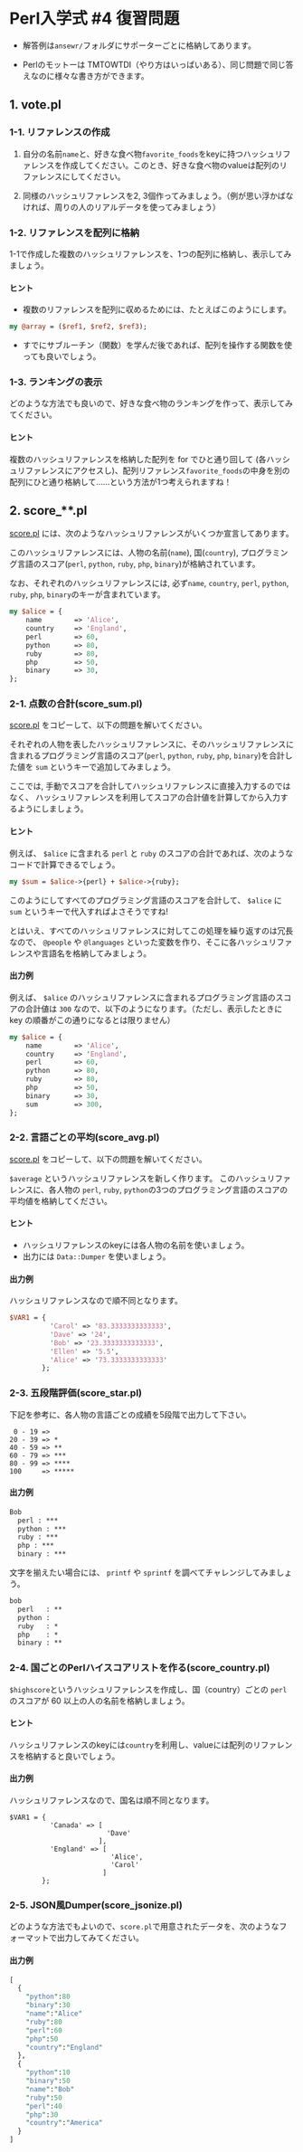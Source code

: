 # Perl入学式 #4 復習問題

- 解答例は`ansewr/`フォルダにサポーターごとに格納してあります。

- Perlのモットーは TMTOWTDI（やり方はいっぱいある）、同じ問題で同じ答えなのに様々な書き方ができます。


## 1. vote.pl

### 1-1. リファレンスの作成

1. 自分の名前`name`と、好きな食べ物`favorite_foods`をkeyに持つハッシュリファレンスを作成してください。このとき、好きな食べ物のvalueは配列のリファレンスにしてください。

2. 同様のハッシュリファレンスを2, 3個作ってみましょう。（例が思い浮かばなければ、周りの人のリアルデータを使ってみましょう）

### 1-2. リファレンスを配列に格納

1-1で作成した複数のハッシュリファレンスを、1つの配列に格納し、表示してみましょう。

#### ヒント

- 複数のリファレンスを配列に収めるためには、たとえばこのようにします。

```perl
my @array = ($ref1, $ref2, $ref3);
```

- すでにサブルーチン（関数）を学んだ後であれば、配列を操作する関数を使っても良いでしょう。

### 1-3. ランキングの表示

どのような方法でも良いので、好きな食べ物のランキングを作って、表示してみてください。

#### ヒント

複数のハッシュリファレンスを格納した配列を for でひと通り回して (各ハッシュリファレンスにアクセスし)、配列リファレンス`favorite_foods`の中身を別の配列にひと通り格納して……という方法が1つ考えられますね！

## 2. score_**.pl

[score.pl](https://github.com/perl-entrance-org/workshop-2019/blob/master/4th/code/score.pl) には、次のようなハッシュリファレンスがいくつか宣言してあります。

このハッシュリファレンスには、人物の名前(`name`), 国(`country`), プログラミング言語のスコア(`perl`, `python`, `ruby`, `php`, `binary`)が格納されています。

なお、それぞれのハッシュリファレンスには, 必ず`name`, `country`, `perl`, `python`, `ruby`, `php`, `binary`のキーが含まれています。

```perl
my $alice = {
    name        => 'Alice',
    country     => 'England',
    perl        => 60,
    python      => 80,
    ruby        => 80,
    php         => 50,
    binary      => 30,
};
```

### 2-1. 点数の合計(score_sum.pl)

[score.pl](https://github.com/perl-entrance-org/workshop-2019/blob/master/4th/code/score.pl) をコピーして、以下の問題を解いてください。

それぞれの人物を表したハッシュリファレンスに、そのハッシュリファレンスに含まれるプログラミング言語のスコア(`perl`, `python`, `ruby`, `php`, `binary`)を合計した値を `sum` というキーで追加してみましょう。

ここでは, 手動でスコアを合計してハッシュリファレンスに直接入力するのではなく、 ハッシュリファレンスを利用してスコアの合計値を計算してから入力するようにしましょう。

#### ヒント

例えば、 `$alice` に含まれる `perl` と `ruby` のスコアの合計であれば、次のようなコードで計算できるでしょう。

```perl
my $sum = $alice->{perl} + $alice->{ruby};
```

このようにしてすべてのプログラミング言語のスコアを合計して、 `$alice` に `sum` というキーで代入すればよさそうですね!

とはいえ、すべてのハッシュリファレンスに対してこの処理を繰り返すのは冗長なので、 `@people` や `@languages` といった変数を作り、そこに各ハッシュリファレンスや言語名を格納してみましょう。

#### 出力例

例えば、 `$alice` のハッシュリファレンスに含まれるプログラミング言語のスコアの合計値は `300` なので、以下のようになります。（ただし、表示したときに key の順番がこの通りになるとは限りません）

```perl
my $alice = {
    name        => 'Alice',
    country     => 'England',
    perl        => 60,
    python      => 80,
    ruby        => 80,
    php         => 50,
    binary      => 30,
    sum         => 300,
};
```

### 2-2. 言語ごとの平均(score_avg.pl)

[score.pl](https://github.com/perl-entrance-org/workshop-2019/blob/master/4th/code/score.pl) をコピーして、以下の問題を解いてください。

`$average` というハッシュリファレンスを新しく作ります。
このハッシュリファレンスに、各人物の `perl`, `ruby`, `python`の3つのプログラミング言語のスコアの平均値を格納してください。

#### ヒント

- ハッシュリファレンスのkeyには各人物の名前を使いましょう。
- 出力には `Data::Dumper` を使いましょう。

#### 出力例
ハッシュリファレンスなので順不同となります。

```perl
$VAR1 = {
          'Carol' => '83.3333333333333',
          'Dave' => '24',
          'Bob' => '23.3333333333333',
          'Ellen' => '5.5',
          'Alice' => '73.3333333333333'
        };
```

### 2-3. 五段階評価(score_star.pl)

下記を参考に、各人物の言語ごとの成績を5段階で出力して下さい。

```
 0 - 19 =>
20 - 39 => *
40 - 59 => **
60 - 79 => ***
80 - 99 => ****
100     => *****
```

#### 出力例

```perl
Bob
  perl : ***
  python : ***
  ruby : ***
  php : ***
  binary : ***
```

文字を揃えたい場合には、 `printf` や `sprintf` を調べてチャレンジしてみましょう。
```perl
bob
  perl   : **
  python :
  ruby   : *
  php    : *
  binary : **
```


### 2-4. 国ごとのPerlハイスコアリストを作る(score_country.pl)

`$highscore`というハッシュリファレンスを作成し、国（country）ごとの `perl` のスコアが 60 以上の人の名前を格納しましょう。

#### ヒント

ハッシュリファレンスのkeyには`country`を利用し、valueには配列のリファレンスを格納すると良いでしょう。

#### 出力例
ハッシュリファレンスなので、国名は順不同となります。

```
$VAR1 = {
          'Canada' => [
                        'Dave'
                      ],
          'England' => [
                         'Alice',
                         'Carol'
                       ]
        };
```

### 2-5. JSON風Dumper(score_jsonize.pl)

どのような方法でもよいので、`score.pl`で用意されたデータを、次のようなフォーマットで出力してみてください。

#### 出力例

```perl
[
  {
    "python":80
    "binary":30
    "name":"Alice"
    "ruby":80
    "perl":60
    "php":50
    "country":"England"
  },
  {
    "python":10
    "binary":50
    "name":"Bob"
    "ruby":50
    "perl":40
    "php":30
    "country":"America"
  }
]
```
